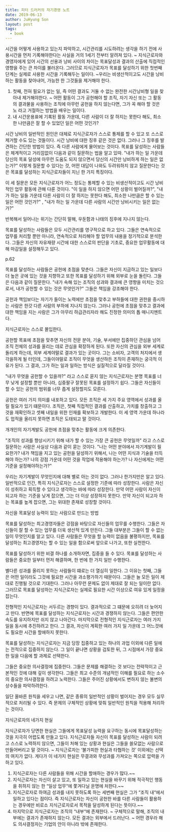 ```yaml
---
title: 피터 드러커의 자기경영 노트
date: 2019-06-13
author: JuHyung Son
layout: post
tags:
  - book
---
```


시간을 어떻게 사용하고 있는지 파악하고, 시간관리를 시도하려는 생각을 하기 전에 사용시간을 먼저 기록해야한다는 사실을 거의 1세기 전부터 알려져 있다. ~ 지식근로자와 경영자에게 있어 시간의 선용과 낭비 사이의 차이는 목표달성과 결과의 산출에 직접적인 영향을 주는 큰 차이를 불러온다. 그러므로 지식근로자가 목표를 달성하기 위한 첫번째 단계는 실제로 사용한 시간을 기록해두는 일이다. ~우리는 비생산적이고도 시간을 낭비하는 활동을 찾아내어, 가능한 한 그것들을 제거해야 한다.

1. 첫째, 전혀 필요가 없는 일, 즉 어떤 결과도 거둘 수 없는 완전한 시간낭비형 일을 찾아내 제거해야한다. ~ 어떤 활동이 그가 공헌해야 할 조직, 자기 자신 또는 그 활동의 결과물을 사용하는 조직에 아무런 공헌을 하지 않는다면, 그가 꼭 해야 할 것은 노 라고 거절하는 방법을 배우는 일이다.
2. 내 시간운용표에 기록된 활동 가운데, 다른 사람이 더 잘 하지는 못한다 해도, 최소한 나만큼은 잘 할 수 있었던 일은 어떤 것인가?

시간 낭비의 일반적인 원인은 대체로 지식근로자가 스스로 통제를 할 수 있고 또 스스로 제거할 수도 있는 것들이다. 시간 낭비에 대한 징후 같은 것은 없다. 그러나 그 징후를 발견하는 간단한 방법이 있다. 즉 다른 사람에게 물어보는 것이다. 목표를 달성하는 사람들은 체계적이고 거리낌없이 다음과 같이 질문하는 법을 알고 있따. "내가 하는 일 가운데 당신의 목표 달성에 아무런 도움도 되지 않으면서 당신의 시간만 낭비하게 하는 일은 없는가?" 이렇게 질문할 수 있다는 것, 어떤 대답이 나와도 두려워하지 않고 질문한다는 것은 목표를 달성하는 지식근로자들이 지닌 한 가지 특징이다.

이 세 질문은 모든 지식근로자가 어느 정도는 통제할 수 있는 비생산적이고도 시간 낭비적인 업무 활동에 관해 다룬 것이다. "이 일을 하지 않으면 어떤 상황이 벌어질까?", "내가 하는 일들 가운데 다른 사람이 더 잘 하지는 못한다 해도, 최소한 나만큼은 할 수 있는 일은 어떤 것인가?" , "내가 하는 일 가운데 다른 사람의 시간만 낭비시키는 일은 없는가?"

반복해서 일어나는 위기는 간단히 말해, 우둔함과 나태의 징후에 지나지 않는다. 

목표를 달성하는 사람들은 모두 시간관리를 영구적으로 하고 있다. 그들은 연속적으로 업무를 처리할 뿐만 아니라, 연속적으로 처리해야 할 업무의 내용을 정기적으로 분석한다. 그들은 자신의 자유재량 시간에 대한 스스로의 판단을 기초로, 중요한 업무활동에 대해 마감일을 설정해두고 있다. 

p.62

목표를 달성하는 사람들은 공헌에 초점을 맞춘다. 그들은 자신이 지금하고 있는 일보다 더 높은 곳에 있는 것을 지향하고 또한 목표를 달성하기 위해 외부로 눈을 돌린다. 그들은 다음과 같이 질문한다. "내가 속해 있는 조직의 성과와 결과에 큰 영향을 미치는 것으로서, 내가 공헌할 수 있는 것은 무엇인가?" 그들은 책임을 강조해야 한다.

공헌과 책임보다는 자기가 들이는 노력에만 초점을 맞추고 부하들에 대한 권한을 중시하는 사람은 한갓 다른 사람의 부하에 지나지 않는다. 그러나 공헌에 초점을 맞추고 결과에 대한 책임을 지는 사람은 그가 아무리 하급관리자라 해도 진정한 의미의 톱 매니지멘트다. 

지식근로자는 스스로 몰입한다.

공헌할 목표에 초점을 맞추면 자신의 전문 분야, 기술, 부서에만 집중하던 관심을 넘어 조직 전체의 성과를 올리는 데로 관심을 확장하게 된다. 또한 자신의 관심을 외부 세계로 돌리게 하는데, 외부 세계야말로 결과가 있는 곳이다. 그는 소비자, 고객의 처지에서 생각을하게 될 터인데, 그들이야말로 조직이 무엇을 생산하든 조직이 존재하는 궁극적 이유가 된다. 그 결과, 그가 하는 일과 일하는 방식은 실질적으로 달라질 것이다. 

"내가 무엇을 공헌할 수 있을까?" 라고 스스로 묻지 않는 지식근로자는 분명 목표를 너무 낮게 설정할 뿐만 아니라, 십중팔구 잘못된 목표를 설정하기 쉽다. 그들은 자신들이 할 수 있는 공헌의 범위를 너무 좁게 설정할지도 모른다. 

공헌은 여러 가지 의미를 내포하고 있다. 모든 조직은 세 가지 주요 영역에서 성과를 올릴 필요가 있기 떄문이다. 조직은, 첫째 직접적인 결과를 산출하고, 가치를 창출하고 그것을 재확인하고 셋째 내일을 위한 인재를 확보하고 개발한다. 이 세 영역 가운데 하나라도 업적을 올리지 못하면 조직은 도태되고 말 것이다.

개개인의 자기계발도 공헌에 초점을 맞추는 활동에 크게 의존한다.

"조직의 성과를 향상시키기 위해 내가 할 수 있는 가장 큰 공헌은 무엇일까" 라고 스스로 질문하는 사람은 사실상 다음과 같이 묻는 것이다. "나는 어떤 분야에서 자기계발이 필요한가? 내가 책임을 지고 있는 공헌을 달성하기 위해서, 나는 어떤 지식과 기술을 터득해야 하는가? 나의 강점 가운데 어떤 것을 작업에 적용해야 하는가? 나 자신에게는 어떤 기준을 설정해야하는가?" 

우리는 자기계발이 무엇인지에 대해 별로 아는 것이 없다. 그러나 한가지만은 알고 있다. 일반적으로 인간, 특히 지식근로자는 스스로 설정한 기준에 따라 성장한다. 사람은 자신이 성취하고 획득할 수 있다고 생각하는 바에 따라 성장한다. 만약 어떤 사람이 자신이 되고자 하는 기준을 낮게 잡으면, 그는 더 이상 성장하지 못한다. 만약 자신이 되고자 하는 목표를 높게 잡으면, 그는 위대한 존재로 성장할 것이다.

자신을 목표달성 능력이 있는 사람으로 만드는 방법

목표를 달성하는 최고경영자들은 강점을 바탕으로 자신들의 업무를 수행한다. 그들은 자신들이 잘 할 수 있는 업무를 더욱 생산적 있게 만든다. 그들 대부분은 그들이 할 수 없는 일이 무엇인지를 알고 있다. 다른 사람들은 무엇을 할 능력이 없음을 불평하지만, 목표를 달성하는 최고경영자는 할 수 있는 일을 함으로써 앞으로 나가고, 또한 실천한다.

목표를 달성하기 위한 비결 하나를 소개하자면, 집중을 들 수 있다. 목표를 달성하는 사람들은 중요한 일부터 먼저 해결하며, 한 번에 한 가지 일만 수행한다.

별다른 성과를 올리지 못하는 사람들이 떄로는 더 열심히 일한다. 그 이유는 첫째, 그들은 어떤 일이라도 그것에 필요한 시간을 과소평가하기 때문이다. 그들은 늘 모든 일이 제대로 진행될 것으로 기대한다. 그러나 아무런 문제도 없이 제대로 잘 되는 일이란 없다. 그러므로 목표를 달성하는 지식근로자는 실제로 필요한 시간 이상으로 여유 있게 일정을 잡는다.

전형적인 지식근로자는 서두르는 경향이 있다. 결과적으로 그 떄문에 오히려 더 늦어지고 만다. 반면에 목표를 달성하는 지식근로자는 시간과 경쟁하지 않는다. 그들은 편안한 속도를 유지하지만 쉬지 않고 나아간다. 마지막으로 전형적인 지식근로자는 여러 가지 일을 동시에 추진하려고 한다. 그 결과, 자신이 계획한 여러 가지 일 가운데 그 어느것에도 필요한 시간을 할애하지 못한다. 

목표를 달성하는 지식근로자는 지금 당장 집중하고 있는 하나의 과업 이외에 다른 일에는 전적으로 집중하지 않는다. 그 일이 끝나면 상황을 검토한 뒤, 그 시점에서 가장 중요한 일을 다음에 할 과제로 선택한다. 

그들은 중요한 의사결정에 집중한다. 그들은 문제를 해결하는 것 보다는 전략적이고 근본적인 것에 대해 깊이 생각한다. 그들은 최고 수준의 개념적인 이해를 필요로 하는 소수의 중요한 의사결정을 하려고 노력한다. 그들은 주어진 상황에서도 변하지 않는 불변의 상수들을 파악하려한다. 

일단 올바른 원칙을 세우고 나면, 같은 종류의 일반적인 상황이 벌어지는 경우 모두 실무적으로 처리될 수 있다. 즉 문제의 구체적인 상황에 맞춰 일반적인 원칙을 적용해 처리하는 것이다.

지식근로자의 네가지 현실

지식근로자가 당면한 현실은 그들에게 목표달성 능력을 요구하는 동시에 목표달성하는 것을 지극히 어렵도록 만들고 있다. 지식근로자들 자신이 목표를 달성하는 사람이 되려고 스스로 노력하지 않으면, 그들이 처해 있는 상황과 현실은 그들을 쓸모없는 사람으로 만들어버리고 말 것이다. ~ 지식근로자는 ‘불가피한 현실과 타협하는 것’ 이외에는 선택의 여지가 없다. 게다가 이 네가지 현실은 무결과와 무성과를 가져오는 쪽으로 압력을 가하고 있다.

1. 지식근로자는 다른 사람들을 위해 시간을 할애하는 경우가 많다.~~
2. 지식근로자는 자신이 살고 있고, 또 일하고 있는 현실을 바꾸기 위해 적극적인 행동을 취하지 않는 한 “일상 업무“에 쫓겨다닐 운명에 처한다.~~
3. 지식근로자로 하여금 성과를 내지 못하도록 하는 세번째 현실은 그가 “조직 내“에서 일하고 있다는 점이다. 즉 지식근로자는 자신이 공헌한 바를 다른 사람들이 활용하는 경우에만 비로소 지식근로자로서 목적을 달성하게 된다는 뜻이다.~~
4. 마지막으로 지식근로자는 조직의 “내부“에 존재한다. ~ 구체적으로 말해, 조직의 내부에는 결과가 존재하지 않는다. 모든 결과는 외부에서 드러난다. ~ 어떤 경우라 해도 의사결정자는 기업의 안이 아니라 밖에 존재한다.